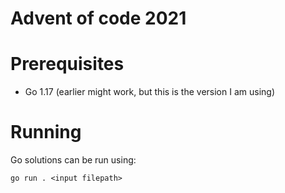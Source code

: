 # Advent of code 2021

# Prerequisites

- Go 1.17 (earlier might work, but this is the version I am using)

# Running

Go solutions can be run using:

```
go run . <input filepath>
```
